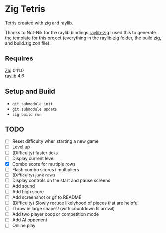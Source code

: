 # Zig Tetris

Tetris created with zig and raylib.

Thanks to Not-Nik for the raylib bindings [raylib-zig](https://github.com/Not-Nik/raylib-zig)
I used this to generate the template for this project (everything in the raylib-zig folder,
the build.zig, and build.zig.zon file).

## Requires

[Zig](https://ziglang.org/) 0.11.0<br/>
[raylib](https://www.raylib.com/) 4.6

## Setup and Build

- `git submodule init`
- `git submodule update`
- `zig build run`

## TODO

- [ ] Reset difficulty when starting a new game
- [ ] Level up
- [ ] (Difficulty) faster ticks
- [ ] Display current level
- [x] Combo score for multiple rows
- [ ] Flash combo scores / multipliers
- [ ] (Difficulty) junk rows
- [ ] Display controls on the start and pause screens
- [ ] Add sound
- [ ] Add high score
- [ ] Add screenshot or gif to README
- [ ] (Difficulty) Slowly reduce likelyhood of pieces that are helpful
- [ ] Throw in large shapes! (with countdown til arrival)
- [ ] Add two player coop or competition mode
- [ ] Add AI oppenent
- [ ] Online play
